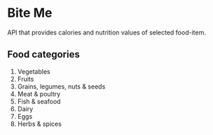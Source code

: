 # Bite Me

API that provides calories and nutrition values of selected food-item.

## Food categories

1. Vegetables
1. Fruits
1. Grains, legumes, nuts & seeds
1. Meat & poultry
1. Fish & seafood
1. Dairy
1. Eggs
1. Herbs & spices
